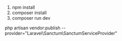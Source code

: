 
1. npm install
2. composer install
3. composer run dev


php artisan vendor:publish --provider="Laravel\Sanctum\SanctumServiceProvider"
